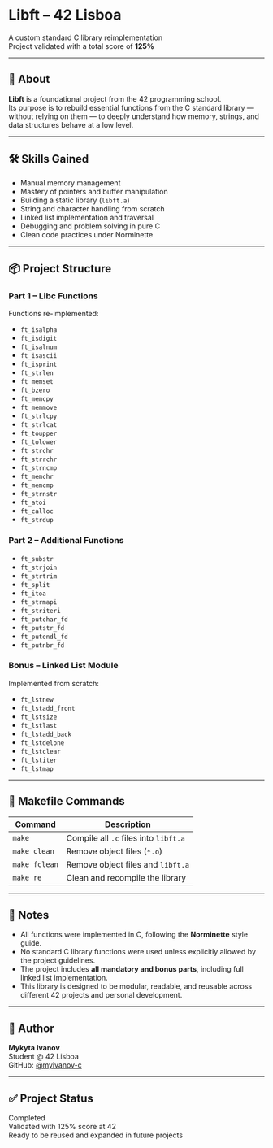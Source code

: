 # Libft – 42 Lisboa

 A custom standard C library reimplementation  
 Project validated with a total score of **125%**

---

## 📖 About

**Libft** is a foundational project from the 42 programming school.  
Its purpose is to rebuild essential functions from the C standard library — without relying on them — to deeply understand how memory, strings, and data structures behave at a low level.

---

## 🛠️ Skills Gained

- Manual memory management
- Mastery of pointers and buffer manipulation
- Building a static library (`libft.a`)
- String and character handling from scratch
- Linked list implementation and traversal
- Debugging and problem solving in pure C
- Clean code practices under Norminette

---

## 📦 Project Structure

### Part 1 – Libc Functions

Functions re-implemented:

- `ft_isalpha`  
- `ft_isdigit`  
- `ft_isalnum`  
- `ft_isascii`  
- `ft_isprint`  
- `ft_strlen`  
- `ft_memset`  
- `ft_bzero`  
- `ft_memcpy`  
- `ft_memmove`  
- `ft_strlcpy`  
- `ft_strlcat`  
- `ft_toupper`  
- `ft_tolower`  
- `ft_strchr`  
- `ft_strrchr`  
- `ft_strncmp`  
- `ft_memchr`  
- `ft_memcmp`  
- `ft_strnstr`  
- `ft_atoi`  
- `ft_calloc`  
- `ft_strdup`

### Part 2 – Additional Functions

- `ft_substr`  
- `ft_strjoin`  
- `ft_strtrim`  
- `ft_split`  
- `ft_itoa`  
- `ft_strmapi`  
- `ft_striteri`  
- `ft_putchar_fd`  
- `ft_putstr_fd`  
- `ft_putendl_fd`  
- `ft_putnbr_fd`

### Bonus – Linked List Module

Implemented from scratch:

- `ft_lstnew`  
- `ft_lstadd_front`  
- `ft_lstsize`  
- `ft_lstlast`  
- `ft_lstadd_back`  
- `ft_lstdelone`  
- `ft_lstclear`  
- `ft_lstiter`  
- `ft_lstmap`

---

## 🧹 Makefile Commands

| Command       | Description                          |
|---------------|--------------------------------------|
| `make`        | Compile all `.c` files into `libft.a` |
| `make clean`  | Remove object files (`*.o`)          |
| `make fclean` | Remove object files and `libft.a`    |
| `make re`     | Clean and recompile the library      |

---

## 📌 Notes

- All functions were implemented in C, following the **Norminette** style guide.  
- No standard C library functions were used unless explicitly allowed by the project guidelines.  
- The project includes **all mandatory and bonus parts**, including full linked list implementation.  
- This library is designed to be modular, readable, and reusable across different 42 projects and personal development.

---

## 👤 Author

**Mykyta Ivanov**  
Student @ 42 Lisboa  
GitHub: [@myivanov-c](https://github.com/myivanov-c)

---

## ✅ Project Status

 Completed  
 Validated with 125% score at 42  
 Ready to be reused and expanded in future projects
